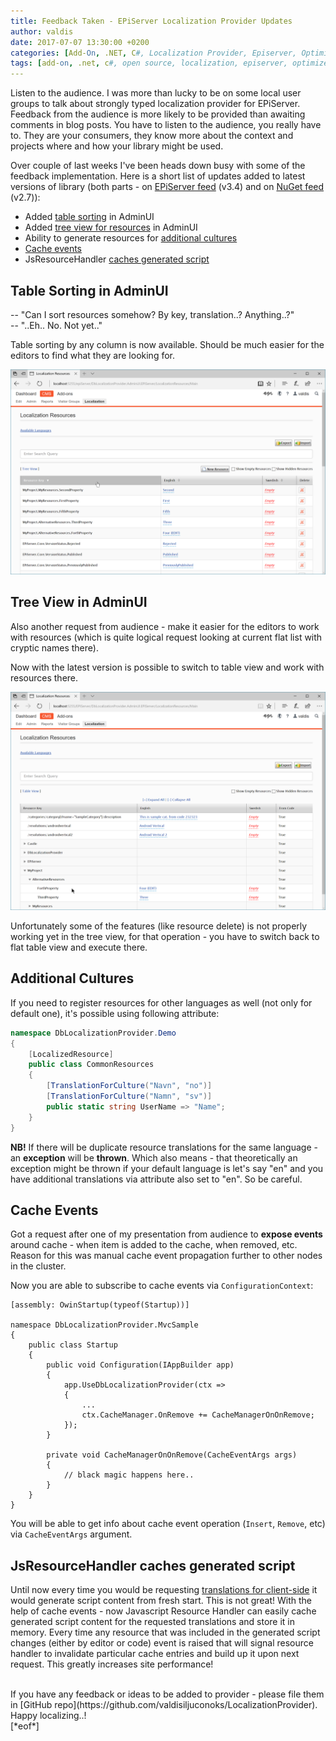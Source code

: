 ```yaml
---
title: Feedback Taken - EPiServer Localization Provider Updates
author: valdis
date: 2017-07-07 13:30:00 +0200
categories: [Add-On, .NET, C#, Localization Provider, Episerver, Optimizely]
tags: [add-on, .net, c#, open source, localization, episerver, optimizely]
---
```


Listen to the audience. I was more than lucky to be on some local user groups to talk about strongly typed localization provider for EPiServer. Feedback from the audience is more likely to be provided than awaiting comments in blog posts. You have to listen to the audience, you really have to. They are your consumers, they know more about the context and projects where and how your library might be used.

Over couple of last weeks I've been heads down busy with some of the feedback implementation. Here is a short list of updates added to latest versions of library (both parts - on [EPiServer feed](http://nuget.episerver.com/en/?search=dblocalization&sort=MostDownloads&page=1&pageSize=10) (v3.4) and on [NuGet feed](https://www.nuget.org/packages?q=dblocalization) (v2.7)):

* Added [table sorting](#tablesortinginadminui) in AdminUI
* Added [tree view for resources](#treeviewinadminui) in AdminUI
* Ability to generate resources for [additional cultures](#additionalcultures)
* [Cache events](#cacheevents)
* JsResourceHandler [caches generated script](#jsresourcehandlercachesgeneratedscript)

## Table Sorting in AdminUI

-- "Can I sort resources somehow? By key, translation..? Anything..?"<br/>
-- "..Eh.. No. Not yet.."

Table sorting by any column is now available. Should be much easier for the editors to find what they are looking for.

![](/assets/img/2017/07/2017-07-05_23-15-59.png)

## Tree View in AdminUI

Also another request from audience - make it easier for the editors to work with resources (which is quite logical request looking at current flat list with cryptic names there).

Now with the latest version is possible to switch to table view and work with resources there.

![](/assets/img/2017/07/2017-07-05_23-21-19.png)

Unfortunately some of the features (like resource delete) is not properly working yet in the tree view, for that operation - you have to switch back to flat table view and execute there.

## Additional Cultures

If you need to register resources for other languages as well (not only for default one), it's possible using following attribute:

```csharp
namespace DbLocalizationProvider.Demo
{
    [LocalizedResource]
    public class CommonResources
    {
        [TranslationForCulture("Navn", "no")]
        [TranslationForCulture("Namn", "sv")]
        public static string UserName => "Name";
    }
}
```

**NB!** If there will be duplicate resource translations for the same language - an **exception** will be **thrown**.
Which also means - that theoretically an exception might be thrown if your default language is let's say "en" and you have additional translations via attribute also set to "en". So be careful.

## Cache Events

Got a request after one of my presentation from audience to **expose events** around cache - when item is added to the cache, when removed, etc. Reason for this was manual cache event propagation further to other nodes in the cluster.

Now you are able to subscribe to cache events via `ConfigurationContext`:

```
[assembly: OwinStartup(typeof(Startup))]

namespace DbLocalizationProvider.MvcSample
{
    public class Startup
    {
        public void Configuration(IAppBuilder app)
        {
            app.UseDbLocalizationProvider(ctx =>
            {
                ...
                ctx.CacheManager.OnRemove += CacheManagerOnOnRemove;
            });
        }

        private void CacheManagerOnOnRemove(CacheEventArgs args)
        {
            // black magic happens here..
        }
    }
}
```

You will be able to get info about cache event operation (`Insert`, `Remove`, etc) via `CacheEventArgs` argument.

## JsResourceHandler caches generated script

Until now every time you would be requesting [translations for client-side](https://tech-fellow.ghost.io/2017/03/20/dblocalizationprovider-step-closer-to-front-end/) it would generate script content from fresh start. This is not great! With the help of cache events - now Javascript Resource Handler can easily cache generated script content for the requested translations and store it in memory. Every time any resource that was included in the generated script changes (either by editor or code) event is raised that will signal resource handler to invalidate particular cache entries and build up it upon next request. This greatly increases site performance!

<br/>
If you have any feedback or ideas to be added to provider - please file them in [GitHub repo](https://github.com/valdisiljuconoks/LocalizationProvider).

<br/>
Happy localizing..!
<br/>
[*eof*]
